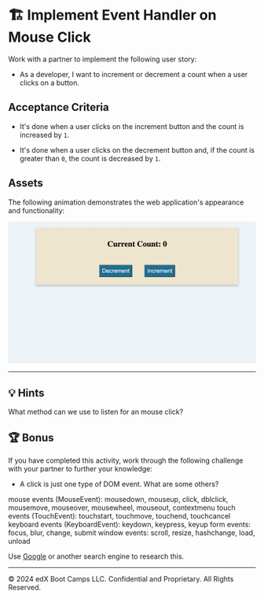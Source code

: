 # 🏗️ Implement Event Handler on Mouse Click

Work with a partner to implement the following user story:

* As a developer, I want to increment or decrement a count when a user clicks on a button.

## Acceptance Criteria

* It's done when a user clicks on the increment button and the count is increased by `1`.

* It's done when a user clicks on the decrement button and, if the count is greater than `0`, the count is decreased by `1`.

## Assets

The following animation demonstrates the web application's appearance and functionality:

![As the user selects the Decrement and Increment buttons, the Current Count number decreases and increases respectively.](./images/01-demo.gif)

---

## 💡 Hints

What method can we use to listen for an mouse click?

## 🏆 Bonus

If you have completed this activity, work through the following challenge with your partner to further your knowledge:

* A click is just one type of DOM event. What are some others?

mouse events (MouseEvent): mousedown, mouseup, click, dblclick, mousemove, mouseover, mousewheel, mouseout, contextmenu
touch events (TouchEvent): touchstart, touchmove, touchend, touchcancel
keyboard events (KeyboardEvent): keydown, keypress, keyup
form events: focus, blur, change, submit
window events: scroll, resize, hashchange, load, unload

Use [Google](https://www.google.com) or another search engine to research this.

---
© 2024 edX Boot Camps LLC. Confidential and Proprietary. All Rights Reserved.


